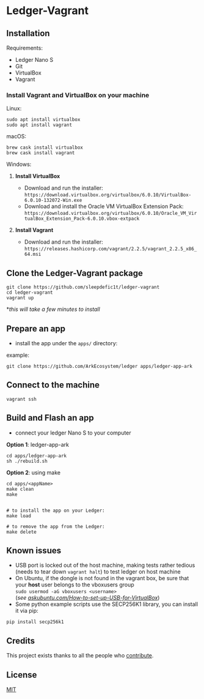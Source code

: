 # Ledger-Vagrant

## Installation

Requirements:
-   Ledger Nano S
-   Git
-   VirtualBox
-   Vagrant

### Install Vagrant and VirtualBox on your machine

Linux:
```shell
sudo apt install virtualbox
sudo apt install vagrant
```

macOS:
```shell
brew cask install virtualbox
brew cask install vagrant
```

Windows:
1) **Install VirtualBox**
    -   Download and run the installer:  
    `https://download.virtualbox.org/virtualbox/6.0.10/VirtualBox-6.0.10-132072-Win.exe`  
    -   Download and install the Oracle VM VirtualBox Extension Pack:  
    `https://download.virtualbox.org/virtualbox/6.0.10/Oracle_VM_VirtualBox_Extension_Pack-6.0.10.vbox-extpack`

2) **Install Vagrant**
    -   Download and run the installer:  
    `https://releases.hashicorp.com/vagrant/2.2.5/vagrant_2.2.5_x86_64.msi`


## Clone the Ledger-Vagrant package

```shell
git clone https://github.com/sleepdefic1t/ledger-vagrant
cd ledger-vagrant
vagrant up
```

*_this will take a few minutes to install_

## Prepare an app

-   install the app under the `apps/` directory:

example:
```shell
git clone https://github.com/ArkEcosystem/ledger apps/ledger-app-ark
```

## Connect to the machine 
```shell
vagrant ssh
```

## Build and Flash an app

-    connect your ledger Nano S to your computer

**Option 1**: ledger-app-ark
```shell
cd apps/ledger-app-ark
sh ./rebuild.sh
```

**Option 2**: using make

```shell
cd apps/<appName>
make clean
make


# to install the app on your Ledger:
make load

# to remove the app from the Ledger:
make delete
```

## Known issues

-    USB port is locked out of the host machine, making tests rather tedious (needs to tear down `vagrant halt`) to test ledger on host machine
-    On Ubuntu, if the dongle is not found in the vagrant box, be sure that your **host** user belongs to the vboxusers group  
`sudo usermod -aG vboxusers <username>`  
(_see [askubuntu.com/How-to-set-up-USB-for-VirtualBox](https://askubuntu.com/questions/25596/how-to-set-up-usb-for-virtualbox/25600#25600)_)
-   Some python example scripts use the SECP256K1 library, you can install it via pip:
```shell
pip install secp256k1
```

## Credits

This project exists thanks to all the people who [contribute](../../contributors).

## License

[MIT](LICENSE)
